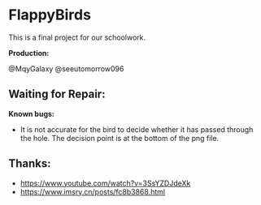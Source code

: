 # FlappyBirds

This is a final project for our schoolwork.

**Production:**

@MqyGalaxy
@seeutomorrow096

## Waiting for Repair:

**Known bugs:**
- It is not accurate for the bird to decide whether it has passed through the hole. The decision point is at the bottom of the png file.

## Thanks:
- https://www.youtube.com/watch?v=3SsYZDJdeXk
- https://www.imsry.cn/posts/fc8b3868.html
